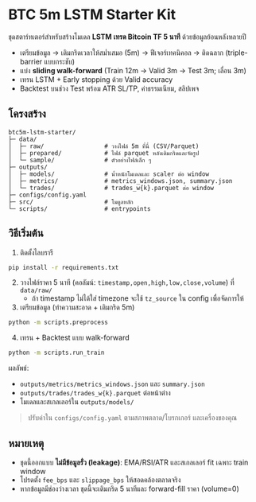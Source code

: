 # BTC 5m LSTM Starter Kit

ชุดสตาร์ทเตอร์สำหรับสร้างโมเดล **LSTM เทรด Bitcoin TF 5 นาที** ด้วยข้อมูลย้อนหลังหลายปี
- เตรียมข้อมูล → เติมกริดเวลาให้สม่ำเสมอ (5m) → ฟีเจอร์เทคนิคอล → ติดฉลาก (triple-barrier แบบกระชับ)  
- แบ่ง **sliding walk-forward** (Train 12m → Valid 3m → Test 3m; เลื่อน 3m)
- เทรน LSTM + Early stopping ด้วย Valid accuracy
- Backtest บนช่วง Test พร้อม ATR SL/TP, ค่าธรรมเนียม, สลิปเพจ

## โครงสร้าง
```
btc5m-lstm-starter/
├─ data/
│  ├─ raw/                 # วางไฟล์ 5m ที่นี่ (CSV/Parquet)
│  ├─ prepared/            # ไฟล์ parquet หลังเติมกริดและจัดรูป
│  └─ sample/              # ตัวอย่างไฟล์เล็ก ๆ
├─ outputs/
│  ├─ models/              # น้ำหนักโมเดลและ scaler ต่อ window
│  ├─ metrics/             # metrics_windows.json, summary.json
│  └─ trades/              # trades_w{k}.parquet ต่อ window
├─ configs/config.yaml
├─ src/                    # โมดูลหลัก
└─ scripts/                # entrypoints
```

## วิธีเริ่มต้น
1) ติดตั้งไลบรารี
```bash
pip install -r requirements.txt
```
2) วางไฟล์ราคา 5 นาที (คอลัมน์: `timestamp,open,high,low,close,volume`) ที่ `data/raw/`  
   - ถ้า timestamp ไม่ได้ใส่ timezone จะใช้ `tz_source` ใน config เพื่อจัดการให้
3) เตรียมข้อมูล (ทำความสะอาด + เติมกริด 5m)
```bash
python -m scripts.preprocess
```
4) เทรน + Backtest แบบ walk-forward
```bash
python -m scripts.run_train
```
ผลลัพธ์:
- `outputs/metrics/metrics_windows.json` และ `summary.json`
- `outputs/trades/trades_w{k}.parquet` ต่อหน้าต่าง
- โมเดลและสเกลเลอร์ใน `outputs/models/`

> ปรับค่าใน `configs/config.yaml` ตามสภาพตลาด/โบรกเกอร์ และเครื่องของคุณ

## หมายเหตุ
- ชุดนี้ออกแบบ **ไม่มีข้อมูลรั่ว (leakage)**: EMA/RSI/ATR และสเกลเลอร์ fit เฉพาะ train window
- โปรดตั้ง `fee_bps` และ `slippage_bps` ให้สอดคล้องตลาดจริง
- หากข้อมูลมีช่องว่างเวลา ชุดนี้จะเติมกริด 5 นาทีและ forward-fill ราคา (volume=0)
